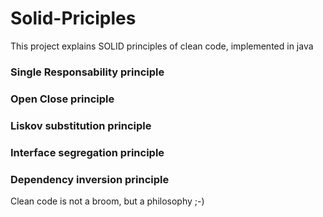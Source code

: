 # Solid-Priciples

This project explains SOLID principles of clean code, implemented in java

### Single Responsability principle
### Open Close principle
### Liskov substitution principle
### Interface segregation principle
### Dependency inversion principle


Clean code is not a broom, but a philosophy ;-)
